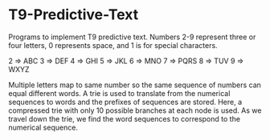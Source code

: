 # T9-Predictive-Text

Programs to implement T9 predictive text. Numbers 2-9 represent three or four letters, 0 represents space, and 1 is for special characters.

2 => ABC
3 => DEF
4 => GHI
5 => JKL
6 => MNO
7 => PQRS
8 => TUV
9 => WXYZ

Multiple letters map to same number so the same sequence of numbers can equal different words. A trie is used to translate from the 
numerical sequences to words and the prefixes of sequences are stored. Here, a compressed trie with only 10 possible branches at each 
node is used. As we travel down the trie, we find the word sequences to correspond to the numerical sequence. 
